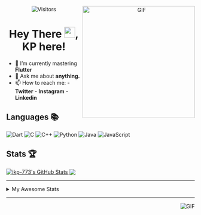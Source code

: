 <div align="center">
<img align="right" alt="GIF" height="300px" src="https://blog.insaid.co/wp-content/uploads/2020/01/Coding.gif"/>
       
![Visitors](https://visitor-badge.glitch.me/badge?page_id=ikp-773)

# Hey There <img src="https://media.tenor.com/images/822fb670841c6f6582fefbb82e338a50/tenor.gif" width="29px">, KP here!
</div>

- 🌱 I’m currently mastering **Flutter**
- 💬 Ask me about **anything.**
- 📫 How to reach me:
       - **Twitter** 
       - **Instagram**
       - **Linkedin**
         
## Languages 📚 
![Dart](http://img.shields.io/badge/-Dart-000?style=flat&logo=dart&logoColor=2BB7F6)
![C](https://img.shields.io/badge/-C-000?style=flat&logo=C)
![C++](https://img.shields.io/badge/-C++-000?style=flat&logo=C%2B%2B&logoColor=00599C)
![Python](https://img.shields.io/badge/-Python-000?style=flat&logo=python)
![Java](https://img.shields.io/badge/-Java-000?style=flat&logo=Java&logoColor=007396)
![JavaScript](https://img.shields.io/badge/-JavaScript-000?style=flat&logo=javascript)

##  Stats 🏆

<a href="https://github.com/ikp-773">
<img align="center" src="https://github-readme-stats.vercel.app/api?username=ikp-773&show_icons=true&theme=tokyonight&icon_color=6392DF&hide=prs" alt="ikp-773's GitHub Stats" />
</a> 
<a href="https://github.com/ikp-773">
<img align="center" src="https://github-readme-stats.vercel.app/api/top-langs/?username=ikp-773&layout=compact&show_icons=true&theme=tokyonight&icon_color=6392DF&hide=prs" />
</a>

---

<details>
       <summary>My Awesome Stats</summary>
       
<!--START_SECTION:waka-->
![Lines of code](https://img.shields.io/badge/From%20Hello%20World%20I%27ve%20Written-136361%20lines%20of%20code-blue)

**🐱 My Github Data** 

> 🏆 209 Contributions in the Year 2021
 > 
> 📦 165.2 kB Used in Github's Storage 
 > 
> 💼 Opted to Hire
 > 
> 📜 30 Public Repositories 
 > 
> 🔑 13 Private Repositories  
 > 
**I'm a Night 🦉** 

```text
🌞 Morning    136 commits    ██░░░░░░░░░░░░░░░░░░░░░░░   9.26% 
🌆 Daytime    301 commits    █████░░░░░░░░░░░░░░░░░░░░   20.49% 
🌃 Evening    593 commits    ██████████░░░░░░░░░░░░░░░   40.37% 
🌙 Night      439 commits    ███████░░░░░░░░░░░░░░░░░░   29.88%

```
📅 **I'm Most Productive on Saturday** 

```text
Monday       218 commits    ███░░░░░░░░░░░░░░░░░░░░░░   14.84% 
Tuesday      156 commits    ██░░░░░░░░░░░░░░░░░░░░░░░   10.62% 
Wednesday    218 commits    ███░░░░░░░░░░░░░░░░░░░░░░   14.84% 
Thursday     204 commits    ███░░░░░░░░░░░░░░░░░░░░░░   13.89% 
Friday       194 commits    ███░░░░░░░░░░░░░░░░░░░░░░   13.21% 
Saturday     243 commits    ████░░░░░░░░░░░░░░░░░░░░░   16.54% 
Sunday       236 commits    ████░░░░░░░░░░░░░░░░░░░░░   16.07%

```


📊 **This Week I Spent My Time On** 

```text
```

**I Mostly Code in Dart** 

```text
Dart                     18 repos            ███████████░░░░░░░░░░░░░░   45.0% 
Python                   7 repos             ████░░░░░░░░░░░░░░░░░░░░░   17.5% 
HTML                     6 repos             ███░░░░░░░░░░░░░░░░░░░░░░   15.0% 
JavaScript               4 repos             ██░░░░░░░░░░░░░░░░░░░░░░░   10.0% 
Java                     2 repos             █░░░░░░░░░░░░░░░░░░░░░░░░   5.0%

```


**Timeline**

![Chart not found](https://raw.githubusercontent.com/ikp-773/ikp-773/main/charts/bar_graph.png) 


<!--END_SECTION:waka-->
</details>

 ---
 
<img align="right" alt="GIF" src="https://github4life.herokuapp.com/ikp-773.gif" />


